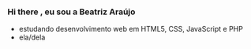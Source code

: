 ### Hi there , eu sou a Beatriz Araújo

- estudando desenvolvimento web em HTML5, CSS, JavaScript e PHP
- ela/dela
